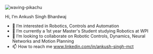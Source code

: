 

![waving-pikachu](https://github.com/ankushsingh999/ankushsingh999/assets/64325043/150b1c17-1534-4342-9e83-b17f7cb8950c)


Hi, I’m Ankush Singh Bhardwaj


- 👀 I’m interested in Robotics, Controls and Automation
- 🌱 I’m currently a 1st year Master's Student studying Robotics at WPI 
- 💞️ I’m looking to collaborate on Robotic Controls, Dynamics, Neural Networks and Motion Planning
- 📫 How to reach me www.linkedin.com/in/ankush-singh-mct


<!---
ankushsingh999/ankushsingh999 is a ✨ special ✨ repository because its `README.md` (this file) appears on your GitHub profile.
You can click the Preview link to take a look at your changes.
--->
